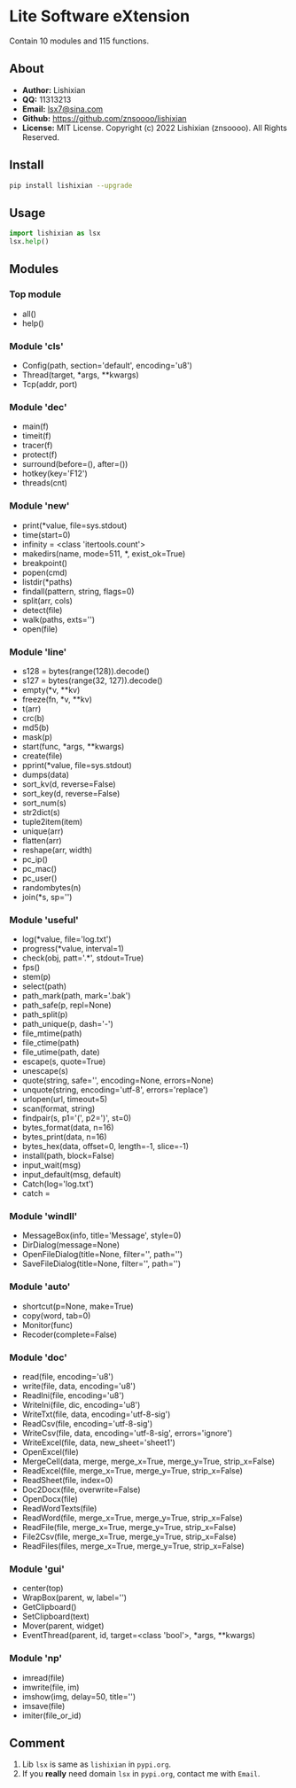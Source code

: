 # Lite Software eXtension

Contain 10 modules and 115 functions.


## About
- __Author:__ Lishixian
- __QQ:__ 11313213
- __Email:__ lsx7@sina.com
- __Github:__ https://github.com/znsoooo/lishixian
- __License:__ MIT License. Copyright (c) 2022 Lishixian (znsoooo). All Rights Reserved.


## Install
```bash
pip install lishixian --upgrade
```


## Usage
```python
import lishixian as lsx
lsx.help()
```


## Modules

### Top module
- all()
- help()

### Module 'cls'
- Config(path, section='default', encoding='u8')
- Thread(target, *args, **kwargs)
- Tcp(addr, port)

### Module 'dec'
- main(f)
- timeit(f)
- tracer(f)
- protect(f)
- surround(before=(), after=())
- hotkey(key='F12')
- threads(cnt)

### Module 'new'
- print(*value, file=sys.stdout)
- time(start=0)
- infinity = <class 'itertools.count'>
- makedirs(name, mode=511, *, exist_ok=True)
- breakpoint()
- popen(cmd)
- listdir(*paths)
- findall(pattern, string, flags=0)
- split(arr, cols)
- detect(file)
- walk(paths, exts='')
- open(file)

### Module 'line'
- s128 = bytes(range(128)).decode()
- s127 = bytes(range(32, 127)).decode()
- empty(*v, **kv)
- freeze(fn, *v, **kv)
- t(arr)
- crc(b)
- md5(b)
- mask(p)
- start(func, *args, **kwargs)
- create(file)
- pprint(*value, file=sys.stdout)
- dumps(data)
- sort_kv(d, reverse=False)
- sort_key(d, reverse=False)
- sort_num(s)
- str2dict(s)
- tuple2item(item)
- unique(arr)
- flatten(arr)
- reshape(arr, width)
- pc_ip()
- pc_mac()
- pc_user()
- randombytes(n)
- join(*s, sp='')

### Module 'useful'
- log(*value, file='log.txt')
- progress(*value, interval=1)
- check(obj, patt='.*', stdout=True)
- fps()
- stem(p)
- select(path)
- path_mark(path, mark='.bak')
- path_safe(p, repl=None)
- path_split(p)
- path_unique(p, dash='-')
- file_mtime(path)
- file_ctime(path)
- file_utime(path, date)
- escape(s, quote=True)
- unescape(s)
- quote(string, safe='', encoding=None, errors=None)
- unquote(string, encoding='utf-8', errors='replace')
- urlopen(url, timeout=5)
- scan(format, string)
- findpair(s, p1='(', p2=')', st=0)
- bytes_format(data, n=16)
- bytes_print(data, n=16)
- bytes_hex(data, offset=0, length=-1, slice=-1)
- install(path, block=False)
- input_wait(msg)
- input_default(msg, default)
- Catch(log='log.txt')
- catch = <Catch object>

### Module 'windll'
- MessageBox(info, title='Message', style=0)
- DirDialog(message=None)
- OpenFileDialog(title=None, filter='', path='')
- SaveFileDialog(title=None, filter='', path='')

### Module 'auto'
- shortcut(p=None, make=True)
- copy(word, tab=0)
- Monitor(func)
- Recoder(complete=False)

### Module 'doc'
- read(file, encoding='u8')
- write(file, data, encoding='u8')
- ReadIni(file, encoding='u8')
- WriteIni(file, dic, encoding='u8')
- WriteTxt(file, data, encoding='utf-8-sig')
- ReadCsv(file, encoding='utf-8-sig')
- WriteCsv(file, data, encoding='utf-8-sig', errors='ignore')
- WriteExcel(file, data, new_sheet='sheet1')
- OpenExcel(file)
- MergeCell(data, merge, merge_x=True, merge_y=True, strip_x=False)
- ReadExcel(file, merge_x=True, merge_y=True, strip_x=False)
- ReadSheet(file, index=0)
- Doc2Docx(file, overwrite=False)
- OpenDocx(file)
- ReadWordTexts(file)
- ReadWord(file, merge_x=True, merge_y=True, strip_x=False)
- ReadFile(file, merge_x=True, merge_y=True, strip_x=False)
- File2Csv(file, merge_x=True, merge_y=True, strip_x=False)
- ReadFiles(files, merge_x=True, merge_y=True, strip_x=False)

### Module 'gui'
- center(top)
- WrapBox(parent, w, label='')
- GetClipboard()
- SetClipboard(text)
- Mover(parent, widget)
- EventThread(parent, id, target=<class 'bool'>, *args, **kwargs)

### Module 'np'
- imread(file)
- imwrite(file, im)
- imshow(img, delay=50, title='')
- imsave(file)
- imiter(file_or_id)


## Comment
1. Lib `lsx` is same as `lishixian` in `pypi.org`.
2. If you **really** need domain `lsx` in `pypi.org`, contact me with `Email`.
